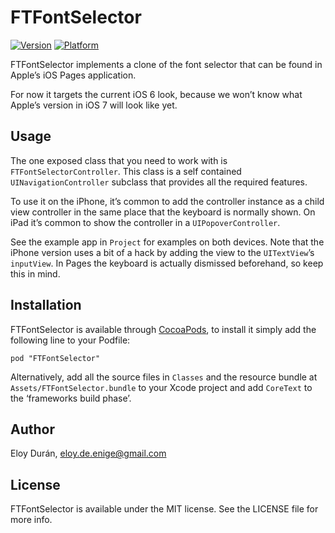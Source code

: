 # FTFontSelector

[![Version](http://cocoapod-badges.herokuapp.com/v/FTFontSelector/badge.png)](http://cocoadocs.org/docsets/FTFontSelector)
[![Platform](http://cocoapod-badges.herokuapp.com/p/FTFontSelector/badge.png)](http://cocoadocs.org/docsets/FTFontSelector)

FTFontSelector implements a clone of the font selector that can be found in
Apple’s iOS Pages application.

For now it targets the current iOS 6 look, because we won’t know what Apple’s
version in iOS 7 will look like yet.


## Usage

The one exposed class that you need to work with is `FTFontSelectorController`.
This class is a self contained `UINavigationController` subclass that provides
all the required features.

To use it on the iPhone, it’s common to add the controller instance as a child
view controller in the same place that the keyboard is normally shown. On iPad
it’s common to show the controller in a `UIPopoverController`.

See the example app in `Project` for examples on both devices. Note that the
iPhone version uses a bit of a hack by adding the view to the `UITextView`’s
`inputView`. In Pages the keyboard is actually dismissed beforehand, so keep
this in mind.


## Installation

FTFontSelector is available through [CocoaPods](http://cocoapods.org), to
install it simply add the following line to your Podfile:

    pod "FTFontSelector"

Alternatively, add all the source files in `Classes` and the resource bundle at
`Assets/FTFontSelector.bundle` to your Xcode project and add `CoreText` to the
‘frameworks build phase’.


## Author

Eloy Durán, eloy.de.enige@gmail.com


## License

FTFontSelector is available under the MIT license. See the LICENSE file for
more info.
